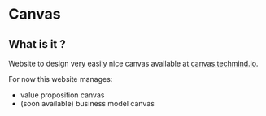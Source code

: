 # Canvas

## What is it ?

Website to design very easily nice canvas available at [canvas.techmind.io](http://canvas.techmind.io).

For now this website manages:

* value proposition canvas
* (soon available) business model canvas
